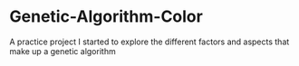 # Genetic-Algorithm-Color
A practice project I started to explore the different factors and aspects that make up a genetic algorithm
